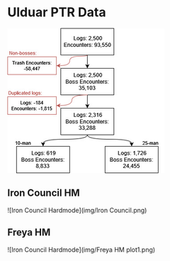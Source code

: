 # Ulduar PTR Data

![Flowchart of data](img/flowchart.jpeg)

## Iron Council HM

![Iron Council Hardmode](img/Iron Council.png)

## Freya HM

![Iron Council Hardmode](img/Freya HM plot1.png)

